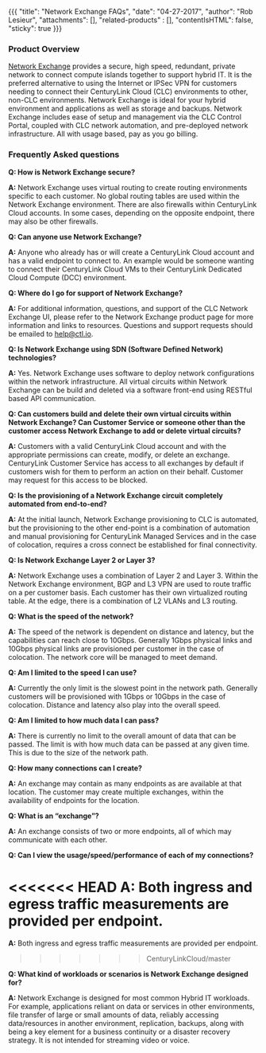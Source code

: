 {{{
  "title": "Network Exchange FAQs",
  "date": "04-27-2017",
  "author": "Rob Lesieur",
  "attachments": [],
  "related-products" : [],
  "contentIsHTML": false,
  "sticky": true
}}}

### Product Overview

[Network Exchange](https://www.ctl.io/network-exchange/) provides a secure, high speed, redundant, private network to connect compute islands together to support hybrid IT. It is the preferred alternative to using the Internet or IPSec VPN for customers needing to connect their CenturyLink Cloud (CLC) environments to other, non-CLC environments. Network Exchange is ideal for your hybrid environment and applications as well as storage and backups. Network Exchange includes ease of setup and management via the CLC Control Portal, coupled with CLC network automation, and pre-deployed network infrastructure. All with usage based, pay as you go billing.

### Frequently Asked questions

**Q: How is Network Exchange secure?**

**A:** Network Exchange uses virtual routing to create routing environments specific to each customer. No global routing tables are used within the Network Exchange environment. There are also firewalls within CenturyLink Cloud accounts. In some cases, depending on the opposite endpoint, there may also be other firewalls.

**Q: Can anyone use Network Exchange?**

**A:** Anyone who already has or will create a CenturyLink Cloud account and has a valid endpoint to connect to. An example would be someone wanting to connect their CenturyLink Cloud VMs to their CenturyLink Dedicated Cloud Compute (DCC) environment.

**Q: Where do I go for support of Network Exchange?**

**A:** For additional information, questions, and support of the CLC Network Exchange UI, please refer to the Network Exchange product page for more information and links to resources. Questions and support requests should be emailed to help@ctl.io.

**Q: Is Network Exchange using SDN (Software Defined Network) technologies?**

**A:** Yes. Network Exchange uses software to deploy network configurations within the network infrastructure. All virtual circuits within Network Exchange can be build and deleted via a software front-end using RESTful based API communication.

**Q: Can customers build and delete their own virtual circuits within Network Exchange? Can Customer Service or someone other than the customer access Network Exchange to add or delete virtual circuits?**

**A:** Customers with a valid CenturyLink Cloud account and with the appropriate permissions can create, modify, or delete an exchange. CenturyLink Customer Service has access to all exchanges by default if customers wish for them to perform an action on their behalf. Customer may request for this access to be blocked.

**Q: Is the provisioning of a Network Exchange circuit completely automated from end-to-end?**

**A:** At the initial launch, Network Exchange provisioning to CLC is automated, but the provisioning to the other end-point is a combination of automation and manual provisioning for CenturyLink Managed Services and in the case of colocation, requires a cross connect be established for final connectivity.

**Q: Is Network Exchange Layer 2 or Layer 3?**

**A:** Network Exchange uses a combination of Layer 2 and Layer 3. Within the Network Exchange environment, BGP and L3 VPN are used to route traffic on a per customer basis. Each customer has their own virtualized routing table. At the edge, there is a combination of L2 VLANs and L3 routing.

**Q: What is the speed of the network?**

**A:** The speed of the network is dependent on distance and latency, but the capabilities can reach close to 10Gbps. Generally 1Gbps physical links and 10Gbps physical links are provisioned per customer in the case of colocation. The network core will be managed to meet demand.

**Q: Am I limited to the speed I can use?**

**A:** Currently the only limit is the slowest point in the network path. Generally customers will be provisioned with 1Gbps or 10Gbps in the case of colocation. Distance and latency also play into the overall speed.

**Q: Am I limited to how much data I can pass?**

**A:** There is currently no limit to the overall amount of data that can be passed. The limit is with how much data can be passed at any given time. This is due to the size of the network path.

**Q: How many connections can I create?**

**A:** An exchange may contain as many endpoints as are available at that location. The customer may create multiple exchanges, within the availability of endpoints for the location.

**Q: What is an “exchange”?**

**A:** An exchange consists of two or more endpoints, all of which may communicate with each other.

**Q: Can I view the usage/speed/performance of each of my connections?**

<<<<<<< HEAD
**A:** Both ingress and egress traffic measurements are provided per endpoint.
=======
**A:** Both ingress and egress traffic measurements are provided per endpoint. 
>>>>>>> CenturyLinkCloud/master

**Q: What kind of workloads or scenarios is Network Exchange designed for?**

**A:** Network Exchange is designed for most common Hybrid IT workloads. For example, applications reliant on data or services in other environments, file transfer of large or small amounts of data, reliably accessing data/resources in another environment, replication, backups, along with being a key element for a business continuity or a disaster recovery strategy. It is not intended for streaming video or voice.
